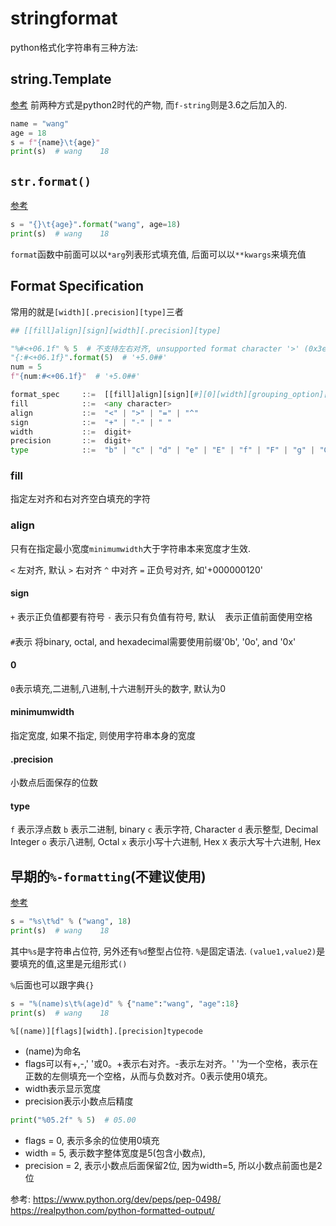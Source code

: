 # stringformat

python格式化字符串有三种方法:

## string.Template
[参考](https://www.python.org/dev/peps/pep-0498/)
前两种方式是python2时代的产物, 而`f-string`则是3.6之后加入的.
```python
name = "wang"
age = 18
s = f"{name}\t{age}"
print(s)  # wang	18
```

## `str.format()`
[参考](https://docs.python.org/3/library/string.html#formatstrings)
```python
s = "{}\t{age}".format("wang", age=18)
print(s)  # wang	18
```
`format`函数中前面可以以`*arg`列表形式填充值, 后面可以以`**kwargs`来填充值

## Format Specification
常用的就是`[width][.precision][type]`三者

```python
## [[fill]align][sign][width][.precision][type]

"%#<+06.1f" % 5  # 不支持左右对齐, unsupported format character '>' (0x3e) at index 2
"{:#<+06.1f}".format(5)  # '+5.0##'
num = 5
f"{num:#<+06.1f}"  # '+5.0##'
```

```python
format_spec     ::=  [[fill]align][sign][#][0][width][grouping_option][.precision][type]
fill            ::=  <any character>
align           ::=  "<" | ">" | "=" | "^"
sign            ::=  "+" | "-" | " "
width           ::=  digit+
precision       ::=  digit+
type            ::=  "b" | "c" | "d" | "e" | "E" | "f" | "F" | "g" | "G" | "n" | "o" | "s" | "x" | "X" | "%"
```

### fill
指定左对齐和右对齐空白填充的字符

### align
只有在指定最小宽度`minimumwidth`大于字符串本来宽度才生效.

`<` 左对齐, 默认
`>` 右对齐
`^` 中对齐
`=` 正负号对齐, 如'+000000120'

#### sign
`+` 表示正负值都要有符号
`-` 表示只有负值有符号, 默认
` ` 表示正值前面使用空格

#### #
`#`表示 将binary, octal, and hexadecimal需要使用前缀'0b', '0o', and '0x'

#### 0
`0`表示填充,二进制,八进制,十六进制开头的数字, 默认为0

#### minimumwidth
指定宽度, 如果不指定, 则使用字符串本身的宽度

#### .precision
小数点后面保存的位数

#### type
`f` 表示浮点数
`b` 表示二进制, binary
`c` 表示字符, Character
`d` 表示整型, Decimal Integer
`o` 表示八进制, Octal
`x` 表示小写十六进制, Hex
`X` 表示大写十六进制, Hex


## 早期的`%-formatting`(不建议使用)
[参考](https://docs.python.org/3/library/stdtypes.html#printf-style-string-formatting)
```python
s = "%s\t%d" % ("wang", 18)
print(s)  # wang	18
```
其中`%s`是字符串占位符, 另外还有`%d`整型占位符. `%`是固定语法. `(value1,value2)`是要填充的值,这里是元组形式`()`

`%`后面也可以跟字典`{}`
```python
s = "%(name)s\t%(age)d" % {"name":"wang", "age":18}
print(s)  # wang	18
```


`%[(name)][flags][width].[precision]typecode`
- (name)为命名
- flags可以有+,-,' '或0。+表示右对齐。-表示左对齐。' '为一个空格，表示在正数的左侧填充一个空格，从而与负数对齐。0表示使用0填充。
- width表示显示宽度
- precision表示小数点后精度

```python
print("%05.2f" % 5)  # 05.00
```
- flags = 0, 表示多余的位使用0填充
- width = 5, 表示数字整体宽度是5(包含小数点), 
- precision = 2, 表示小数点后面保留2位, 因为width=5, 所以小数点前面也是2位


参考:
https://www.python.org/dev/peps/pep-0498/
https://realpython.com/python-formatted-output/